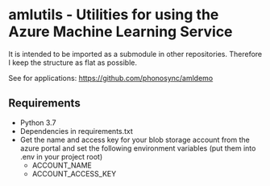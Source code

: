 # amlutils - Utilities for using the Azure Machine Learning Service
It is intended to be imported as a submodule in other repositories. Therefore I keep the structure as flat as possible.

See for applications:
https://github.com/phonosync/amldemo

## Requirements
* Python 3.7
* Dependencies in requirements.txt
* Get the name and access key for your blob storage account from the azure portal and set the following environment variables (put them into .env in your project root)
    * ACCOUNT_NAME
    * ACCOUNT_ACCESS_KEY
